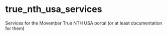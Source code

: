 # true_nth_usa_services
Services for the Movember True NTH USA portal (or at least documentation for them)
